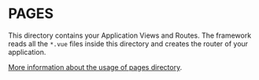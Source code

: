 # PAGES

This directory contains your Application Views and Routes.
The framework reads all the `*.vue` files inside this directory and creates the router of your application.

[More information about the usage of pages directory](https://nuxtjs.org/docs/2.x/get-started/routing).
